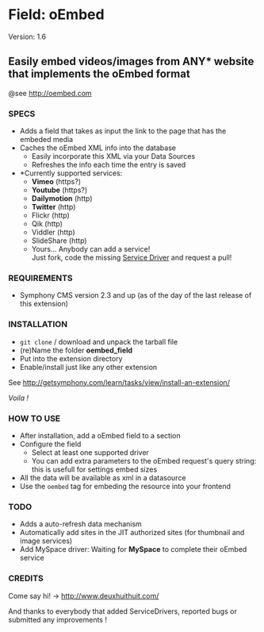 # Field: oEmbed #

Version: 1.6

## Easily embed videos/images from ANY* website that implements the oEmbed format ##

@see <http://oembed.com>

### SPECS ###

- Adds a field that takes as input the link to the page that has the embeded media
- Caches the oEmbed XML info into the database
	- Easily incorporate this XML via your Data Sources
	- Refreshes the info each time the entry is saved
- *Currently supported services: 
	- **Vimeo** (https?)
	- **Youtube** (https?)
	- **Dailymotion** (http)
	- **Twitter** (http)
	- Flickr (http)
	- Qik (http)
	- Viddler (http)
	- SlideShare (http)
	- Yours... Anybody can add a service!       
	  Just fork, code the missing [Service Driver](https://github.com/Solutions-Nitriques/oembed_field/blob/master/lib/class.serviceDriver.php) and request a pull!

### REQUIREMENTS ###

- Symphony CMS version 2.3 and up (as of the day of the last release of this extension)

### INSTALLATION ###

- `git clone` / download and unpack the tarball file
- (re)Name the folder **oembed_field**
- Put into the extension directory
- Enable/install just like any other extension

See <http://getsymphony.com/learn/tasks/view/install-an-extension/>

*Voila !*

### HOW TO USE ###

- After installation, add a oEmbed field to a section
- Configure the field
	- Select at least one supported driver
	- You can add extra parameters to the oEmbed request's query string: this is usefull for settings embed sizes
- All the data will be available as xml in a datasource
- Use the `oembed` tag for embeding the resource into your frontend

### TODO ###

- Adds a auto-refresh data mechanism
- Automatically add sites in the JIT authorized sites (for thumbnail and image services)
- Add MySpace driver: Waiting for **MySpace** to complete their oEmbed service

### CREDITS ###

Come say hi! -> <http://www.deuxhuithuit.com/>

And thanks to everybody that added ServiceDrivers, reported bugs or submitted any improvements !

